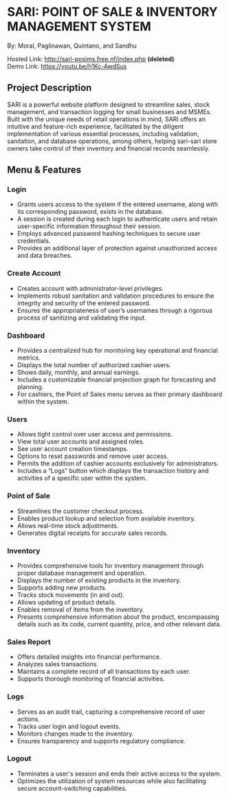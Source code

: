 # SARI: POINT OF SALE & INVENTORY MANAGEMENT SYSTEM

By: Moral, Paglinawan, Quintano, and Sandhu

Hosted Link: http://sari-posims.free.nf/index.php <b>(deleted)</b><br> 
Demo Link: https://youtu.be/h1Kc-AwdSus

## Project Description

SARI is a powerful website platform designed to streamline sales, stock management, and transaction logging for small businesses and MSMEs. Built with the unique needs of retail operations in mind, SARI offers an intuitive and feature-rich experience, facilitated by the diligent implementation of various essential processes, including validation, sanitation, and database operations, among others, helping sari-sari store owners take control of their inventory and financial records seamlessly.

## Menu & Features

### Login
- Grants users access to the system if the entered username, along with its corresponding password, exists in the database.
- A session is created during each login to authenticate users and retain user-specific information throughout their session.
- Employs advanced password hashing techniques to secure user credentials.
- Provides an additional layer of protection against unauthorized access and data breaches.

### Create Account
- Creates account with administrator-level privileges.
- Implements robust sanitation and validation procedures to ensure the integrity and security of the entered password.
- Ensures the appropriateness of user’s usernames through a rigorous process of sanitizing and validating the input.

### Dashboard
- Provides a centralized hub for monitoring key operational and financial metrics.
- Displays the total number of authorized cashier users.
- Shows daily, monthly, and annual earnings.
- Includes a customizable financial projection graph for forecasting and planning.
- For cashiers, the Point of Sales menu serves as their primary dashboard within the system.

### Users
- Allows tight control over user access and permissions.
- View total user accounts and assigned roles.
- See user account creation timestamps.
- Options to reset passwords and remove user access.
- Permits the addition of cashier accounts exclusively for administrators.
- Includes a “Logs” button which displays the transaction history and activities of a specific user within the system.

### Point of Sale
- Streamlines the customer checkout process.
- Enables product lookup and selection from available inventory.
- Allows real-time stock adjustments.
- Generates digital receipts for accurate sales records.

### Inventory
- Provides comprehensive tools for inventory management through proper database management and operation.
- Displays the number of existing products in the inventory.
- Supports adding new products.
- Tracks stock movements (in and out).
- Allows updating of product details.
- Enables removal of items from the inventory.
- Presents comprehensive information about the product, encompassing details such as its code, current quantity, price, and other relevant data.

### Sales Report
- Offers detailed insights into financial performance.
- Analyzes sales transactions.
- Maintains a complete record of all transactions by each user.
- Supports thorough monitoring of financial activities.

### Logs
- Serves as an audit trail, capturing a comprehensive record of user actions.
- Tracks user login and logout events.
- Monitors changes made to the inventory.
- Ensures transparency and supports regulatory compliance.

### Logout
- Terminates a user's session and ends their active access to the system.
- Optimizes the utilization of system resources while also facilitating secure account-switching capabilities.
